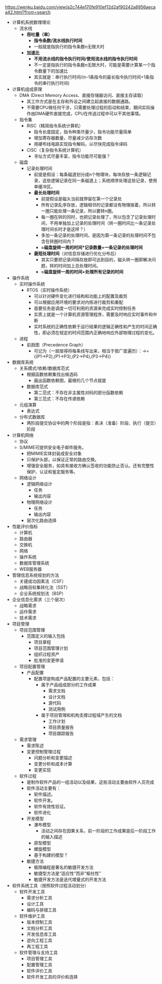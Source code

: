 https://wenku.baidu.com/view/a2c744e170fe910ef12d2af90242a8956aecaa42.html?from=search
* 计算机系统数理理论
    * 流水线
        * **吞吐量（率）**
            * **指令条数/流水线执行时间**
            * 一般就是指执行的指令条数n无限大时
        * **加速比**
            * **不用流水线的指令执行时间/使用流水线的指令执行时间**
            * 不一定是指执行的指令条数n无限大时，可能是需要计算某一个指令数量下的加速比
            * 其实就是：串行执行时间/(n-1条指令的最长指令执行时间+1条指令的串行执行时间)
* 计算机组成原理
    * DMA (Direct Memory Access、直接存储器访问、直接主存读取）
        * 其工作方式是在主存和外设之间建立起直接的数据通路。
        * 不需要CPU做任何干涉，只需要处理过程的启动和结束，期间实际操作由DMA硬件直接完成，CPU在传送过程中可以干其他事情。
    * 指令集
        * RISC（精简指令系统计算机）
            * 指令长度固定，指令种类尽量少，指令功能尽量简单
            * 增加寄存器数量，尽量减少访存次数
            * 用硬布线电路实现指令解码，以尽快完成指令译码
        * CISC（复杂指令系统计算机）
            * 寻址方式尽量丰富，指令功能尽可能强？
    * 磁盘
        * 记录处理时间
            * 前提是假设：每条磁道划分成n个物理块，每块存放一条逻辑记录，这些逻辑记录在同一条磁道上；系统顺序处理这些记录，使用单缓冲区。
            * **最长处理时间**
                * 前提假设是磁头当前就停留在第一个记录处
                * 所有记录乱序存放，逻辑相邻的记录都没有物理挨着，所以转一圈只能处理一条记录，所以要转n圈。
                * 每一圈在转的同时，也把记录处理了，所以包含了记录处理时间，不用单独加上记录的处理时间（转一圈时间比一条记录处理时间长时才是这样？）
                * 多加一条记录的处理时间，是因为第一条记录的处理时间不包含在转圈时间内？
                * **=磁盘旋转一周的时间*记录数量+一条记录的处理时间**
            * **最短处理时间**（对信息存储进行优化分布后）
                * 其实只要把记录间隔存放即可达到目的，磁头转一圈即解决问题，转的时间加上总处理时间。
                * **=磁盘旋转一周的时间+处理所有记录的时间**
* 操作系统
    * 实时操作系统
        * RTOS（实时操作系统）
            * 可以针对硬件变化进行结构和功能上的配置及裁剪
            * 可以根据应用环境的要求对内核进行裁剪和重配
            * 首要任务是调度一切可利用的资源来完成实时控制任务
            * 实质上就是一个计算机资源管理程序，需要及时响应实时事件和中断
            * 实时系统的正确性依赖于运行结果的逻辑正确性和产生的时间正确性，即必须在规定的时间范围内正确地响应外部物理过程的变化。
    * 进程
        * 前趋图（Precedence Graph）
            * 可记为（一层层得将每条线写出来，相当于按广度遍历）：->={(P1->P2),(P1->P3),(P2->P4),(P3->P4)}
* 数据库系统
    * 关系模式/依赖/数据库范式
        * 根据函数依赖集找出候选码
            * 画出函数依赖图，最根的几个节点就是
        * 数据库范式
            * 第二范式：不存在非主属性对码的部分函数依赖
            * 第三范式：不存在传递依赖
    * 元组演算
        * 表达式
    * 分布式数据库
        * 两阶段提交协议中的两个阶段是指：表决（准备）阶段、执行（提交）阶段
* 计算机网络
    * 协议
    * S/MIME可提供安全电子邮件服务。
        * 把MIMIE实体封装成安全对象
        * 只保护头部，以保证正常的路由交换。
        * 增强安全服务，如具有接收方确认签收的功能防止否认。还有完整性保护、认证和鉴定服务等。
    * 网络设计
        * 逻辑网络设计
            * 任务
            * 输出内容
        * 物理网络设计
            * 任务
            * 输出内容
        * 层次化路由选择
* 性能评价指标
    * 计算机
    * 路由器
    * 交换机
    * 网络
    * 操作系统
    * 数据库管理系统
    * WEB服务器
* 管理信息系统规划的方法
    * 关键成功因素法（CSF）
    * 战略目标集转化法（SST）
    * 企业系统规划法（BSP）
* 企业信息化需求（三个层次）
    * 战略需求
    * 运作需求
    * 技术需求
* 项目管理
    * 项目范围管理
        * 范围定义的输入包括
            * 项目章程
            * 项目范围管理计划
            * 组织过程资产
            * 批准的变更申请
    * 项目配置管理
        * 产品配置
            * 配置项是构成产品配置的主要元素，包括：
                * 属于产品组成部分的工作成果
                    * 需求文档
                    * 设计文档
                    * 源代码
                    * 测试用例
                * 属于项目管理和机构支撑过程域产生的文档
                    * 工作计划
                    * 项目质量报告
                    * 项目跟踪报告
    * 需求管理
        * 需求陈述
        * 变更控制管理过程
            * 问题分析和变更描述
            * 变更分析和成本计算
            * 变更实现
    * 软件过程
        * 是制作软件产品的一组活动以及结果，这些活动主要由软件人员完成
        * 软件活动主要有：
            * 软件描述。
            * 软件开发。
            * 软件有效性验证。
            * 软件进化
        * 开发模型
            * 瀑布模型
                * 活动之间存在因果关系，前一阶段的工作成果是后一阶段工作的输入描述
            * 原型模型
            * 螺旋模型
            * 基于构建的模型？
        * 敏捷方法
            * 极限编程是著名的敏捷开发方法
            * 敏捷型方法是“适应性”而非“榆社性”
            * 敏捷开发方法是迭代增量式的开发方法
* 软件系统工具（按照软件过程活动划分）
    * 软件开发工具
        * 需求分析工具
        * 设计工具
        * 编码与排错工具
    * 软件维护工具
        * 版本控制工具
        * 文档分析工具
        * 开发信息库工具
        * 逆向工程工具
        * 再工程工具
    * 软件管理与支持工具
        * 项目管理工具
        * 配置管理工具
        * 软件评价工具
        * 软件开发工具的评价和选择